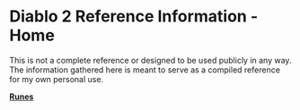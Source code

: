 # Diablo 2 Reference Information - Home

This is not a complete reference or designed to be used publicly in any way.  The information gathered here is meant to serve as a compiled reference for my own personal use.

**[Runes](runes.md)**
